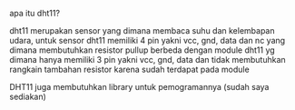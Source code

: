 apa itu dht11?

dht11 merupakan sensor yang dimana membaca suhu dan kelembapan udara, untuk sensor dht11 memiliki 4 pin yakni vcc, gnd, data dan nc yang dimana membutuhkan resistor pullup berbeda dengan module dht11 yg dimana hanya memiliki 3 pin yakni vcc, gnd, data dan tidak membutuhkan rangkain tambahan resistor karena sudah terdapat pada module

DHT11 juga membutuhkan library untuk pemogramannya (sudah saya sediakan)
